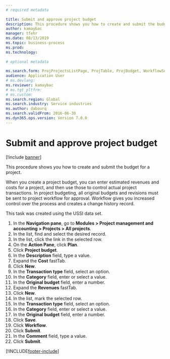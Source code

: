 ```yaml
--- 
# required metadata 
 
title: Submit and approve project budget
description: This procedure shows you how to create and submit the budget for a project. 
author: kamaybac
manager: tfehr 
ms.date: 08/13/2019
ms.topic: business-process 
ms.prod:  
ms.technology:  
 
# optional metadata 
 
ms.search.form: ProjProjectsListPage, ProjTable, ProjBudget, WorkflowSubmitDialog   
audience: Application User 
# ms.devlang:  
ms.reviewer: kamaybac
# ms.tgt_pltfrm:  
# ms.custom:  
ms.search.region: Global
ms.search.industry: Service industries
ms.author: dabourq
ms.search.validFrom: 2016-06-30 
ms.dyn365.ops.version: Version 7.0.0 
---
```

# Submit and approve project budget

[!include [banner](../../includes/banner.md)]

This procedure shows you how to create and submit the budget for a project. 

When you create a project budget, you can enter estimated revenues and costs for a project, and then use those to control actual project transactions. In project budgeting, all original budgets and revisions must be sent to project workflow for approval. Workflow gives you increased control over the process and creates a change history record.

This task was created using the USSI data set.

1. In the **Navigation pane**, go to **Modules > Project management and accounting > Projects > All projects**.
2. In the list, find and select the desired record.
3. In the list, click the link in the selected row.
4. On the **Action Pane**, click **Plan**.
5. Click **Project budget**.
6. In the **Description** field, type a value.
7. Expand the **Cost** fastTab.
8. Click **New**.
9. In the **Transaction type** field, select an option.
10. In the **Category** field, enter or select a value.
11. In the **Original budget** field, enter a number.
12. Expand the **Revenues** fastTab.
13. Click **New**.
14. In the list, mark the selected row.
15. In the **Transaction type** field, select an option.
16. In the **Category** field, enter or select a value.
17. In the **Original budget** field, enter a number.
18. Click **Save**.
19. Click **Workflow**.
20. Click **Submit**.
21. In the **Comment** field, type a value.
22. Click **Submit**.



[!INCLUDE[footer-include](../../../includes/footer-banner.md)]